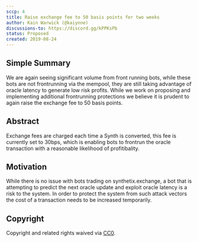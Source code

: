 ```yaml
---
sccp: 4
title: Raise exchange fee to 50 basis points for two weeks
author: Kain Warwick (@kaiynne)
discussions-to: https://discord.gg/kPPKsPb
status: Proposed
created: 2019-08-24
---
```


## Simple Summary
<!--"If you can't explain it simply, you don't understand it well enough." Provide a simplified and layman-accessible explanation of the SCCP.-->
We are again seeing significant volume from front running bots, while these bots are not frontrunning via the mempool, they are still taking advantage of oracle latency to generate low risk profits. While we work on proposing and implementing additional frontrunning protections we believe it is prudent to again raise the exchange fee to 50 basis points.

## Abstract
<!--A short (~200 word) description of the variable change proposed.-->
Exchange fees are charged each time a Synth is converted, this fee is currently set to 30bps, which is enabling bots to frontrun the oracle transaction with a reasonable likelihood of profitibality.

## Motivation
<!--The motivation is critical for SCCPs that want to update variables within Synthetix. It should clearly explain why the existing variable is not incentive aligned. SCCP submissions without sufficient motivation may be rejected outright.-->
While there is no issue with bots trading on synthetix.exchange, a bot that is attempting to predict the next oracle update and exploit oracle latency is a risk to the system. In order to protect the system from such attack vectors the cost of a transaction needs to be increased temporarily.

## Copyright
Copyright and related rights waived via [CC0](https://creativecommons.org/publicdomain/zero/1.0/).
